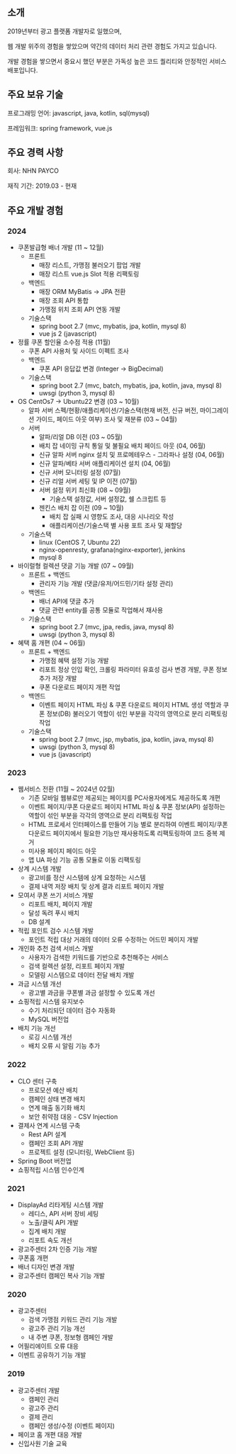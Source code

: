 ## 소개
2019년부터 광고 플랫폼 개발자로 일했으며,

웹 개발 위주의 경험을 쌓았으며 약간의 데이터 처리 관련 경험도 가지고 있습니다.

개발 경험을 쌓으면서 중요시 했던 부분은 가독성 높은 코드 퀄리티와 안정적인 서비스 배포입니다.
## 주요 보유 기술
프로그래밍 언어: javascript, java, kotlin, sql(mysql)

프레임워크: spring framework, vue.js
## 주요 경력 사항
회사: NHN PAYCO

재직 기간: 2019.03 - 현재
## 주요 개발 경험
### 2024
- 쿠폰발급형 배너 개발 (11 ~ 12월)
	- 프론트
		- 매장 리스트, 가맹점 불러오기 팝업 개발
		- 매장 리스트 vue.js Slot 적용 리팩토링
	- 백엔드
		- 매장 ORM MyBatis -> JPA 전환
		- 매장 조회 API 통합
		- 가맹점 위치 조회 API 연동 개발
	- 기술스택
		- spring boot 2.7 (mvc, mybatis, jpa, kotlin, mysql 8)
		- vue js 2 (javascript)
- 정률 쿠폰 할인율 소수점 적용 (11월)
	- 쿠폰 API 사용처 및 사이드 이펙트 조사
	- 백엔드
		- 쿠폰 API 응답값 변경 (Integer -> BigDecimal)
	- 기술스택
		- spring boot 2.7 (mvc, batch, mybatis, jpa, kotlin, java, mysql 8)
		- uwsgi (python 3, mysql 8)
- OS CentOs7 -> Ubuntu22 변경 (03 ~ 10월)
	- 알파 서버 스펙/현황/애플리케이션/기술스택(현재 버전, 신규 버전, 마이그레이션 가이드, 페이드 아웃 여부) 조사 및 재분류 (03 ~ 04월)
	- 서버
		- 알파/리얼 DB 이전 (03 ~ 05월)
		- 배치 잡 네이밍 규칙 통일 및 불필요 배치 페이드 아웃 (04, 06월)
		- 신규 알파 서버 nginx 설치 및 프로메테우스 - 그라파나 설정 (04, 06월)
		- 신규 알파/베타 서버 애플리케이션 설치 (04, 06월)
		- 신규 서버 모니터링 설정 (07월)
		- 신규 리얼 서버 세팅 및 IP 이전 (07월)
		- 서버 설정 위키 최신화 (08 ~ 09월)
			- 기술스택 설정값, 서버 설정값, 쉘 스크립트 등
		- 젠킨스 배치 잡 이전 (09 ~ 10월)
			- 배치 잡 실패 시 영향도 조사, 대응 시나리오 작성
			- 애플리케이션/기술스택 별 사용 포트 조사 및 재할당
	- 기술스택
		- linux (CentOS 7, Ubuntu 22)
		- nginx-openresty, grafana(nginx-exporter), jenkins
		- mysql 8
- 바이럴형 컬렉션 댓글 기능 개발 (07 ~ 09월)
	- 프론트 + 백엔드
		- 관리자 기능 개발 (댓글/유저/어드민/기타 설정 관리)
	- 백엔드
		- 배너 API에 댓글 추가
		- 댓글 관련 entity를 공통 모듈로 작업해서 재사용
	- 기술스택
		- spring boot 2.7 (mvc, jpa, redis, java, mysql 8)
		- uwsgi (python 3, mysql 8)
- 혜택 홈 개편 (04 ~ 06월)
	- 프론트 + 백엔드
		- 가맹점 혜택 설정 기능 개발
		- 리포트 정상 인입 확인, 크롤링 파라미터 유효성 검사 변경 개발, 쿠폰 정보 추가 저장 개발
		- 쿠폰 다운로드 페이지 개편 작업
	- 백엔드
		- 이벤트 페이지 HTML 파싱 & 쿠폰 다운로드 페이지 HTML 생성 역할과 쿠폰 정보(DB) 불러오기 역할이 섞인 부분을 각각의 영역으로 분리 리팩토링 작업
	- 기술스택
		- spring boot 2.7 (mvc, jsp, mybatis, jpa, kotlin, java, mysql 8)
		- uwsgi (python 3, mysql 8)
		- vue js (javascript)
### 2023
- 웹서비스 전환 (11월 ~ 2024년 02월)
	- 기존 모바일 웹뷰로만 제공되는 페이지를 PC사용자에게도 제공하도록 개편
	- 이벤트 페이지/쿠폰 다운로드 페이지 HTML 파싱 & 쿠폰 정보(API) 설정하는 역할이 섞인 부분을 각각의 영역으로 분리 리팩토링 작업
	- HTML 프로세서 인터페이스를 만들어 기능 별로 분리하여 이벤트 페이지/쿠폰 다운로드 페이지에서 필요한 기능만 재사용하도록 리팩토링하여 코드 중복 제거
	- 미사용 페이지 페이드 아웃
	- 앱 UA 파싱 기능 공통 모듈로 이동  리팩토링
- 상계 시스템 개발
	- 광고비를 정산 시스템에 상계 요청하는 시스템
	- 결제 내역 저장 배치 및 상계 결과 리포트 페이지 개발
- 모여서 쿠폰 쓰기 서비스 개발
	- 리포트 배치, 페이지 개발
	- 달성 독려 푸시 배치
	- DB 설계
- 적립 포인트 검수 시스템 개발
	- 포인트 적립 대상 거래의 데이터 오류 수정하는 어드민 페이지 개발
- 개인화 추천 검색 서비스 개발
	- 사용자가 검색한 키워드를 기반으로 추천해주는 서비스
	- 검색 컬렉션 설정, 리포트 페이지 개발
	- 모델링 시스템으로 데이터 전달 배치 개발
- 과금 시스템 개선
	- 광고별 과금을 쿠폰별 과금 설정할 수 있도록 개선
- 쇼핑적립 시스템 유지보수
	- 수기 처리되던 데이터 검수 자동화
	- MySQL 버전업
- 배치 기능 개선
	- 로깅 시스템 개선
	- 배치 오류 시 알림 기능 추가
### 2022
- CLO 센터 구축
	- 프로모션 예산 배치
	- 캠페인 상태 변경 배치
	- 연계 매출 동기화 배치
	- 보안 취약점 대응 - CSV Injection
- 결제사 연계 시스템 구축
	- Rest API 설계
	- 캠페인 조회 API 개발
	- 프로젝트 설정 (모니터링, WebClient 등)
- Spring Boot 버전업
- 쇼핑적립 시스템 인수인계
### 2021
- DisplayAd 리타게팅 시스템 개발
	- 레디스, API 서버 장비 세팅
	- 노출/클릭 API 개발
	- 집계 배치 개발
	- 리포트 속도 개선
- 광고주센터 2차 인증 기능 개발
- 쿠폰홈 개편
- 배너 디자인 변경 개발
- 광고주센터 캠페인 복사 기능 개발
### 2020
- 광고주센터
	- 검색 가맹점 키워드 관리 기능 개발
	- 광고주 관리 기능 개선
	- 내 주변 쿠폰, 정보형 캠페인 개발
- 어필리에이트 오류 대응
- 이벤트 공유하기 기능 개발
### 2019
- 광고주센터 개발
	- 캠페인 관리
	- 광고주 관리
	- 결제 관리
	- 캠페인 생성/수정 (이벤트 페이지)
- 페이코 홈 개편 대응 개발
- 신입사원 기술 교육

